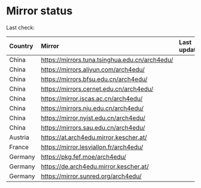 <script src="./time.js"></script>
# Mirror status
Last check: <script type="text/javascript">localize(1715588671.5391173);</script>

|Country|Mirror|Last update|
|:------|:-----|:----------|
|China|https://mirrors.tuna.tsinghua.edu.cn/arch4edu/|<script type="text/javascript">localize(1715582085);</script>|
|China|https://mirrors.aliyun.com/arch4edu/|<script type="text/javascript">localize(1715538790);</script>|
|China|https://mirrors.bfsu.edu.cn/arch4edu/|<script type="text/javascript">localize(1715538790);</script>|
|China|https://mirrors.cernet.edu.cn/arch4edu/|<script type="text/javascript">localize(1715538790);</script>|
|China|https://mirror.iscas.ac.cn/arch4edu/|<script type="text/javascript">localize(1715538790);</script>|
|China|https://mirrors.nju.edu.cn/arch4edu/|<script type="text/javascript">localize(1715538790);</script>|
|China|https://mirror.nyist.edu.cn/arch4edu/|<script type="text/javascript">localize(1715538790);</script>|
|China|https://mirrors.sau.edu.cn/arch4edu/|<script type="text/javascript">localize(1715538790);</script>|
|Austria|https://at.arch4edu.mirror.kescher.at/|<script type="text/javascript">localize(1715538790);</script>|
|France|https://mirror.lesviallon.fr/arch4edu/|<script type="text/javascript">localize(1715538790);</script>|
|Germany|https://pkg.fef.moe/arch4edu/|<script type="text/javascript">localize(1715538790);</script>|
|Germany|https://de.arch4edu.mirror.kescher.at/|<script type="text/javascript">localize(1715538790);</script>|
|Germany|https://mirror.sunred.org/arch4edu/|<script type="text/javascript">localize(1715538790);</script>|

<script src="./tablefilter/tablefilter.js"></script>
<script src="./table.js"></script>